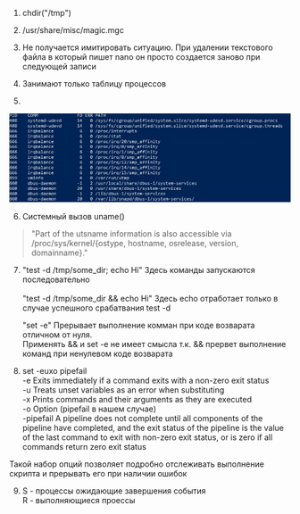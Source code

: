 1. chdir("/tmp")

2. /usr/share/misc/magic.mgc

3. Не получается имитировать ситуацию. При удалении текстового файла в который пишет nano он просто создается заново при следующей записи

4. Занимают только таблицу процессов

5. 
![Скриншот](https://github.com/ugolyokk/devops-netology/blob/216a1b7a66b3467f080caa4759a08190c9af25ca/homework/3.3/open.jpg)

6. Системный вызов uname()
 >"Part of the utsname information is also accessible via /proc/sys/kernel/{ostype, hostname, osrelease, version, domainname}."

7. "test -d /tmp/some_dir; echo Hi" Здесь команды запускаются последовательно </br>  
"test -d /tmp/some_dir && echo Hi" Здесь echo отработает только в случае успешного срабатвания test -d </br>

   "set -e" Прерывает выполнение комман при коде возварата отличном от нуля. </br>
Применять && и set -e не имеет смысла т.к. && прервет выполнение команд при ненулевом коде возварата

8. set -euxo pipefail </br>
-e Exits immediately if a command exits with a non-zero exit status  </br>
-u Treats unset variables as an error when substituting  </br>
-x Prints commands and their arguments as they are executed  </br>
-o Option (pipefail в нашем случае)  </br>
-pipefail A pipeline does not complete until all components of the pipeline have completed, and the exit status of the pipeline is the value of the last command to exit with non-zero exit status, or is zero if all commands return zero exit status  </br>

Такой набор опций позволяет подробно отслеживать выполнение скрипта и прерывать его при наличии ошибок

9. S - процессы ожидающие завершения события  </br>
   R - выполняющиеся проессы
